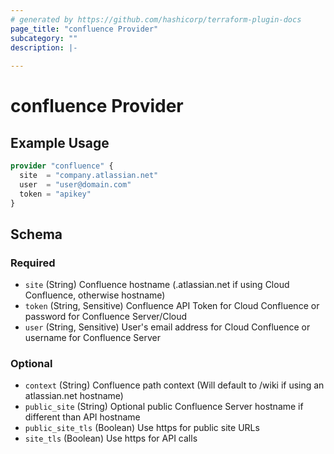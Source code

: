 ```yaml
---
# generated by https://github.com/hashicorp/terraform-plugin-docs
page_title: "confluence Provider"
subcategory: ""
description: |-
  
---
```


# confluence Provider



## Example Usage

```terraform
provider "confluence" {
  site  = "company.atlassian.net"
  user  = "user@domain.com"
  token = "apikey"
}
```

<!-- schema generated by tfplugindocs -->
## Schema

### Required

- `site` (String) Confluence hostname (<name>.atlassian.net if using Cloud Confluence, otherwise hostname)
- `token` (String, Sensitive) Confluence API Token for Cloud Confluence or password for Confluence Server/Cloud
- `user` (String, Sensitive) User's email address for Cloud Confluence or username for Confluence Server

### Optional

- `context` (String) Confluence path context (Will default to /wiki if using an atlassian.net hostname)
- `public_site` (String) Optional public Confluence Server hostname if different than API hostname
- `public_site_tls` (Boolean) Use https for public site URLs
- `site_tls` (Boolean) Use https for API calls
